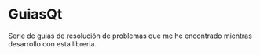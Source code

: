 # GuiasQt

 Serie de guias de resolución de problemas que me he encontrado mientras desarrollo con esta libreria. 